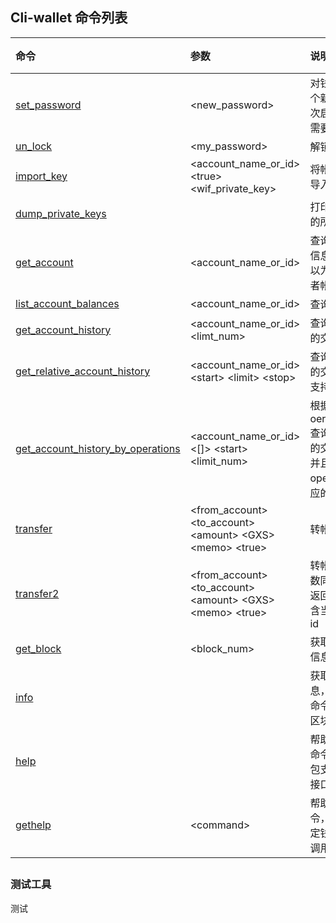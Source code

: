 ## Cli-wallet 命令列表

| 命令 | 参数 | 说明 | 备注 |
| :--- | :--- | :--- | :--- |
| [set\_password](/api/cli-wallet-api/setpassword.md) | &lt;new\_password&gt; | 对钱包设置一个新密码。首次启动钱包，需要设置密码 |  |
| [un\_lock](/api/cli-wallet-api/unlock.md) | &lt;my\_password&gt; | 解锁钱包 |  |
| [import\_key](/api/cli-wallet-api/importkey.md) | &lt;account\_name\_or\_id&gt;         &lt;true&gt; &lt;wif\_private\_key&gt; | 将帐户的私钥导入到钱包 |  |
| [dump\_private\_keys](/api/cli-wallet-api/dumpprivate-keys.md) |  | 打印钱包拥有的所有私钥对 |  |
| [get\_account](/api/cli-wallet-api/getaccount.md) | &lt;account\_name\_or\_id&gt; | 查询指定帐户信息，参数可以为帐户名或者帐户id |  |
| [list\_account\_balances](/api/cli-wallet-api/listaccount-balances.md) | &lt;account\_name\_or\_id&gt; | 查询帐户余额 |  |
| [get\_account\_history](/api/cli-wallet-api/getaccount-history.md) | &lt;account\_name\_or\_id&gt;         &lt;limt\_num&gt; | 查询帐户最近的交易记录 |  |
| [get\_relative\_account\_history](/api/cli-wallet-api/getrelative-account-history.md) | &lt;account\_name\_or\_id&gt;       &lt;start&gt; &lt;limit&gt; &lt;stop&gt; | 查询帐户最近的交易记录, 支持翻页 |  |
| [get\_account\_history\_by\_operations](/api/cli-wallet-api/getrelative-account-history_by_operations.md) | &lt;account\_name\_or\_id&gt; &lt;\[\]&gt;  &lt;start&gt; &lt;limit\_num&gt; | 根据oeration\_type查询帐户最近的交易记录，并且返回 operation对应的txID |  |
| [transfer](/api/cli-wallet-api/transfer.md) | &lt;from\_account&gt;                   &lt;to\_account&gt; &lt;amount&gt;     &lt;GXS&gt; &lt;memo&gt; &lt;true&gt; | 转帐操作 |  |
| [transfer2](/api/cli-wallet-api/transfer2.md) | &lt;from\_account&gt;                   &lt;to\_account&gt; &lt;amount&gt;     &lt;GXS&gt; &lt;memo&gt; &lt;true&gt; | 转帐操作，参数同transfer, 返回结果中包含当前交易的id |  |
| [get\_block](/api/cli-wallet-api/getblock.md) | &lt;block\_num&gt; | 获取指定区块信息 |  |
| [info](/api/cli-wallet-api/info.md) |  | 获取区块链信息，可以用此命令查询最新区块高度 |  |
| [help](/api/cli-wallet-api/help.md) |  | 帮助命令，此命令会返回钱包支持的所有接口 |  |
| [gethelp](/api/cli-wallet-api/gethelp.md) | &lt;command&gt; | 帮助命令，查看指定钱包命令的调用方法 |  |

## 

### 测试工具

测试 

